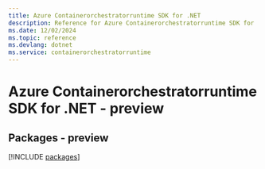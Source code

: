 ```yaml
---
title: Azure Containerorchestratorruntime SDK for .NET
description: Reference for Azure Containerorchestratorruntime SDK for .NET
ms.date: 12/02/2024
ms.topic: reference
ms.devlang: dotnet
ms.service: containerorchestratorruntime
---
```

# Azure Containerorchestratorruntime SDK for .NET - preview
## Packages - preview
[!INCLUDE [packages](containerorchestratorruntime-index.md)]